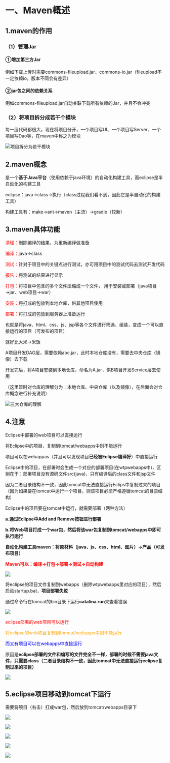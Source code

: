 # 一、Maven概述

## 1.maven的作用

### （1）管理Jar

#### ①增加第三方Jar

例如下载上传时需要commons-fileupload.jar、commons-io.jar（fileupload不一定依赖io，版本不同会有差异）

#### ②jar包之间的依赖关系 

例如commons-fileupload.jar自动关联下载所有依赖的Jar，并且不会冲突

### （2）将项目拆分成若干个模块

每一层代码都很大，现在将项目分开，一个项目写UI、一个项目写Server、一个项目写Dao等，在maven中称之为模块

![项目拆分为若干模块](images/项目拆分为若干模块.png)

## 2.maven概念

是一个**基于Java平台**（使用依赖于java环境）的自动化构建工具，而eclipse是半自动化的构建工具

eclipse：java→class→执行（class过程我们看不到，因此它是半自动化的构建工具）

构建工具有：make→ant→maven（主流）→gradle（较新）

## 3.maven具体功能

<span style="color:red">清理：</span>删除编译的结果，为重新编译做准备

<span style="color:red">编译：</span>java→class

<span style="color:red">测试：</span>针对于项目中的关键点进行测试，亦可用项目中的测试代码去测试开发代码

<span style="color:red">报告：</span>将测试的结果进行显示

<span style="color:red">打包：</span>将项目中包含的多个文件压缩成一个文件， 用于安装或部署（java项目→jar、web项目→war）

<span style="color:red">安装：</span>将打成的包放到本地仓库，供其他项目使用

<span style="color:red">部署：</span>将打成的包放到服务器上准备运行

也就是将java、html、css、js、jsp等各个文件进行筛选、组装，变成一个可以直接运行的项目（可发布的项目）

就好比大米→米饭

A项目开发DAO层，需要依赖abc.jar，此时本地仓库没有，需要去中央仓库（镜像）去下载

开发完后，将A项目安装到本地仓库，命名为A.jar，供B项目开发Service层去使用

（这里暂时对仓库的理解分为：本地仓库、中央仓库（以及镜像），在后面会对仓库概念进行补充说明）

![三大仓库的理解](images/三大仓库的理解.png)

## 4.注意

Eclipse中部署的web项目可以直接运行

将Eclipse中的项目，复制到tomcat/webapps中则不能运行

项目可以在webappas（并且可以发现项目**已经被Eclipse编译好**）中直接运行	

Eclipse中的项目，在部署时会生成一个对应的部署项目(在wtpwebapps中)，区别在于：部署项目没有源码文件src(java)，只有编译后的class文件和jsp文件

因为二者目录结构不一致，因此tomcat中无法直接运行Eclips中复制过来的项目 （因为如果要在tomcat中运行一个项目，则该项目必须严格遵循tomcat的目录结构）

Eclipse中的项目要在tomcat中运行，就需要部署（两种方法）

**a.通过Eclipse中Add and Remove按钮进行部署**

**b.将Web项目打成一个war包，然后将该war包复制到tomcat/webapps中即可执行运行**

**自动化构建工具maven：将原材料（java、js、css、html、图片）→产品（可发布项目）**

<span style="color:red">**Maven可以：编译→打包→部署→测试→自动构建**</span>

![](images/eclipse和tomcat项目区别.png)

将eclipse的项目文件复制到webapps（删除wtpwebapps里对应的项目），然后启动startup.bat，**项目部署失败**

通过命令行在tomcat的bin目录下运行**catalina run**来查看错误

![](images/出错.png)

<span style="color:red">eclipse部署的web项目可以运行</span>

<span style="color:orange">将eclipse的web项目复制到tomcat/webapps中则不能运行</span>

<span style="color:blue">而又有项目可以在webapps中直接运行</span>

原因是**eclipse部署的文件和编写的文件完全不一样，部署的时候不需要java文件，只需要class（二者目录结构不一致，因此tomcat中无法直接运行eclipse复制过来的项目）**

![](images/编写和部署文件对比.png)

## 5.eclipse项目移动到tomcat下运行

需要将项目（右击）打成war包，然后放到tomcat/webapps目录下

![](images/导出war1.png)



![](images/导出war2.png)



![](images/将war放入webapps.png)



![](images/启动Tomcat.png)



![](images/运行war.png)